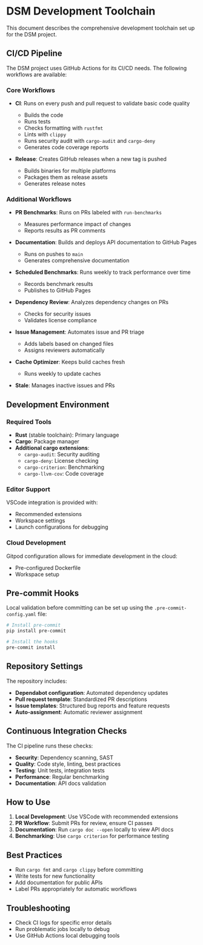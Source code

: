 # DSM Development Toolchain

This document describes the comprehensive development toolchain set up for the DSM project.

## CI/CD Pipeline

The DSM project uses GitHub Actions for its CI/CD needs. The following workflows are available:

### Core Workflows

- **CI**: Runs on every push and pull request to validate basic code quality
  - Builds the code
  - Runs tests
  - Checks formatting with `rustfmt`
  - Lints with `clippy`
  - Runs security audit with `cargo-audit` and `cargo-deny`
  - Generates code coverage reports

- **Release**: Creates GitHub releases when a new tag is pushed
  - Builds binaries for multiple platforms
  - Packages them as release assets
  - Generates release notes

### Additional Workflows

- **PR Benchmarks**: Runs on PRs labeled with `run-benchmarks`
  - Measures performance impact of changes
  - Reports results as PR comments

- **Documentation**: Builds and deploys API documentation to GitHub Pages
  - Runs on pushes to `main`
  - Generates comprehensive documentation

- **Scheduled Benchmarks**: Runs weekly to track performance over time
  - Records benchmark results
  - Publishes to GitHub Pages

- **Dependency Review**: Analyzes dependency changes on PRs
  - Checks for security issues
  - Validates license compliance

- **Issue Management**: Automates issue and PR triage
  - Adds labels based on changed files
  - Assigns reviewers automatically

- **Cache Optimizer**: Keeps build caches fresh
  - Runs weekly to update caches

- **Stale**: Manages inactive issues and PRs

## Development Environment

### Required Tools

- **Rust** (stable toolchain): Primary language
- **Cargo**: Package manager
- **Additional cargo extensions**:
  - `cargo-audit`: Security auditing
  - `cargo-deny`: License checking
  - `cargo-criterion`: Benchmarking
  - `cargo-llvm-cov`: Code coverage

### Editor Support

VSCode integration is provided with:
- Recommended extensions
- Workspace settings
- Launch configurations for debugging

### Cloud Development

Gitpod configuration allows for immediate development in the cloud:
- Pre-configured Dockerfile
- Workspace setup

## Pre-commit Hooks

Local validation before committing can be set up using the `.pre-commit-config.yaml` file:

```bash
# Install pre-commit
pip install pre-commit

# Install the hooks
pre-commit install
```

## Repository Settings

The repository includes:

- **Dependabot configuration**: Automated dependency updates
- **Pull request template**: Standardized PR descriptions
- **Issue templates**: Structured bug reports and feature requests
- **Auto-assignment**: Automatic reviewer assignment

## Continuous Integration Checks

The CI pipeline runs these checks:

- **Security**: Dependency scanning, SAST
- **Quality**: Code style, linting, best practices
- **Testing**: Unit tests, integration tests
- **Performance**: Regular benchmarking
- **Documentation**: API docs validation

## How to Use

1. **Local Development**: Use VSCode with recommended extensions
2. **PR Workflow**: Submit PRs for review, ensure CI passes
3. **Documentation**: Run `cargo doc --open` locally to view API docs
4. **Benchmarking**: Use `cargo criterion` for performance testing

## Best Practices

- Run `cargo fmt` and `cargo clippy` before committing
- Write tests for new functionality
- Add documentation for public APIs
- Label PRs appropriately for automatic workflows

## Troubleshooting

- Check CI logs for specific error details
- Run problematic jobs locally to debug
- Use GitHub Actions local debugging tools
